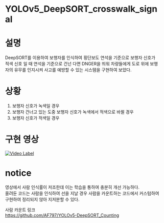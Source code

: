 # YOLOv5_DeepSORT_crosswalk_signal

# 설명
DeepSORT를 이용하여 보행자를 인식하여 횡단보도 연석을 기준으로 보행자 신호가 적색 신호 일 때 연석을 기준으로 건넌 다면 DNGER을 띄워 차량들에게 도로 위에 보행자의 유무를 인지시켜 사고를 예방할 수 있는 시스템을 구현하여 보았다.

# 상황
1. 보행자 신호가 녹색일 경우
2. 보행자 건너고 있는 도중 보행자 신호가 녹색에서 적색으로 바뀔 경우
3. 보행자 신호가 적색일 경우

# 구현 영상
[![Video Label](http://img.youtube.com/vi/Spxs9Y-MiNg/0.jpg)](https://youtu.be/Spxs9Y-MiNg?t=0s)

# notice
영상에서 사람 인식률이 저조한데 이는 학습을 통하여 충분히 개선 가능하다.  
올려둔 코드는 사람을 인식하여 선을 지날 경우 사람을 카운트하는 코드에서 커스텀하여 구현하여 정리되지 않아 지저분할 수 있다.  
  
사람 카운트 링크  
https://github.com/AF797/YOLOv5-DeepSORT_Counting
